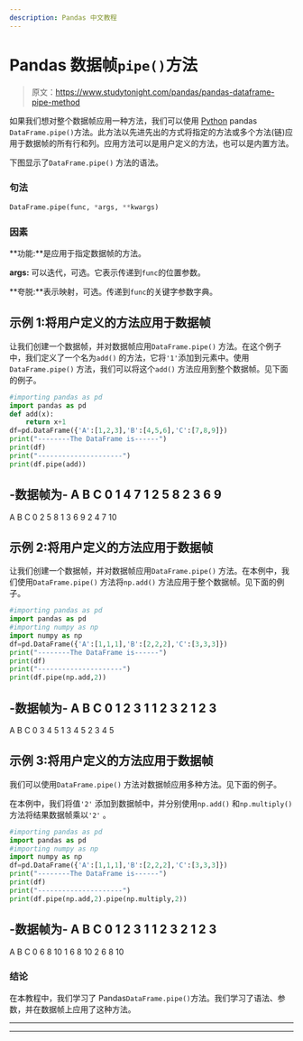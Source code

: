 ```yaml
---
description: Pandas 中文教程
---
```


# Pandas 数据帧`pipe()`方法

> 原文：<https://www.studytonight.com/pandas/pandas-dataframe-pipe-method>

如果我们想对整个数据帧应用一种方法，我们可以使用 [Python](https://www.studytonight.com/python/getting-started-with-python) pandas `DataFrame.pipe()`方法。此方法以先进先出的方式将指定的方法或多个方法(链)应用于数据帧的所有行和列。应用方法可以是用户定义的方法，也可以是内置方法。

下图显示了`DataFrame.pipe()` 方法的语法。

### 句法

```py
DataFrame.pipe(func, *args, **kwargs)
```

### 因素

**功能:**是应用于指定数据帧的方法。

**args:** 可以迭代，可选。它表示传递到`func`的位置参数。

**夸脱:**表示映射，可选。传递到`func`的关键字参数字典。

## 示例 1:将用户定义的方法应用于数据帧

让我们创建一个数据帧，并对数据帧应用`DataFrame.pipe()` 方法。在这个例子中，我们定义了一个名为`add()` 的方法，它将`'1'`添加到元素中。使用`DataFrame.pipe()` 方法，我们可以将这个`add()` 方法应用到整个数据帧。见下面的例子。

```py
#importing pandas as pd
import pandas as pd
def add(x):
    return x+1
df=pd.DataFrame({'A':[1,2,3],'B':[4,5,6],'C':[7,8,9]})
print("--------The DataFrame is------")
print(df)
print("---------------------")
print(df.pipe(add))
```

-数据帧为-
A B C
0 1 4 7
1 2 5 8
2 3 6 9
-
A B C
0 2 5 8
1 3 6 9
2 4 7 10

## 示例 2:将用户定义的方法应用于数据帧

让我们创建一个数据帧，并对数据帧应用`DataFrame.pipe()` 方法。在本例中，我们使用`DataFrame.pipe()` 方法将`np.add()` 方法应用于整个数据帧。见下面的例子。

```py
#importing pandas as pd
import pandas as pd
#importing numpy as np
import numpy as np
df=pd.DataFrame({'A':[1,1,1],'B':[2,2,2],'C':[3,3,3]})
print("--------The DataFrame is------")
print(df)
print("---------------------")
print(df.pipe(np.add,2))
```

-数据帧为-
A B C
0 1 2 3
1 1 2 3
2 1 2 3
-
A B C
0 3 4 5
1 3 4 5
2 3 4 5

## 示例 3:将用户定义的方法应用于数据帧

我们可以使用`DataFrame.pipe()` 方法对数据帧应用多种方法。见下面的例子。

在本例中，我们将值`'2'` 添加到数据帧中，并分别使用`np.add()` 和`np.multiply()` 方法将结果数据帧乘以`'2'` 。

```py
#importing pandas as pd
import pandas as pd
#importing numpy as np
import numpy as np
df=pd.DataFrame({'A':[1,1,1],'B':[2,2,2],'C':[3,3,3]})
print("--------The DataFrame is------")
print(df)
print("---------------------")
print(df.pipe(np.add,2).pipe(np.multiply,2))
```

-数据帧为-
A B C
0 1 2 3
1 1 2 3
2 1 2 3
-
A B C
0 6 8 10
1 6 8 10
2 6 8 10

### 结论

在本教程中，我们学习了 Pandas`DataFrame.pipe()`方法。我们学习了语法、参数，并在数据帧上应用了这种方法。

* * *

* * *